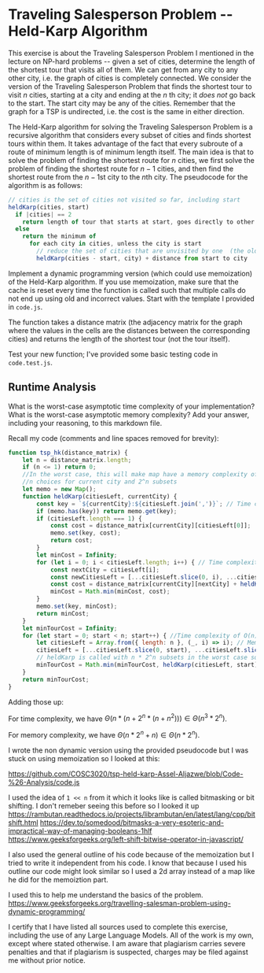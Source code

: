 # Traveling Salesperson Problem -- Held-Karp Algorithm

This exercise is about the Traveling Salesperson Problem I mentioned in the
lecture on NP-hard problems -- given a set of cities, determine the length of
the shortest tour that visits all of them. We can get from any city to any other
city, i.e. the graph of cities is completely connected. We consider the version
of the Traveling Salesperson Problem that finds the shortest tour to visit $n$
cities, starting at a city and ending at the $n$ th city; it *does not* go
back to the start. The start city may be any of the cities. Remember that the
graph for a TSP is undirected, i.e. the cost is the same in either direction.

The Held-Karp algorithm for solving the Traveling Salesperson Problem is a
recursive algorithm that considers every subset of cities and finds shortest
tours within them. It takes advantage of the fact that every subroute of a route
of minimum length is of minimum length itself. The main idea is that to solve
the problem of finding the shortest route for $n$ cities, we first solve the
problem of finding the shortest route for $n-1$ cities, and then find the
shortest route from the $n-1$st city to the $n$th city. The pseudocode for the
algorithm is as follows:

```javascript
// cities is the set of cities not visited so far, including start
heldKarp(cities, start)
  if |cities| == 2
    return length of tour that starts at start, goes directly to other city in cities
  else
    return the minimum of
      for each city in cities, unless the city is start
        // reduce the set of cities that are unvisited by one  (the old start), set the new start, add on the distance from old start to new start
        heldKarp(cities - start, city) + distance from start to city
```

Implement a dynamic programming version (which could use memoization) of the
Held-Karp algorithm. If you use memoization, make sure that the cache is reset
every time the function is called such that multiple calls do not end up using
old and incorrect values. Start with the template I provided in `code.js`.

The function takes a distance matrix (the adjacency matrix for the graph where
the values in the cells are the distances between the corresponding cities) and
returns the length of the shortest tour (not the tour itself).

Test your new function; I've provided some basic testing code in `code.test.js`.

## Runtime Analysis

What is the worst-case asymptotic time complexity of your implementation? What
is the worst-case asymptotic memory complexity? Add your answer, including your
reasoning, to this markdown file.

Recall my code (comments and line spaces removed for brevity):
```js
function tsp_hk(distance_matrix) {
    let n = distance_matrix.length;
    if (n <= 1) return 0;
    //In the worst case, this will make map have a memory complexity of \Theta(n * 2^n)
    //n choices for current city and 2^n subsets 
    let memo = new Map();
    function heldKarp(citiesLeft, currentCity) {
        const key = `${currentCity}:${citiesLeft.join(',')}`; // Time complexity of O(n)
        if (memo.has(key)) return memo.get(key);
        if (citiesLeft.length === 1) {
            const cost = distance_matrix[currentCity][citiesLeft[0]];
            memo.set(key, cost);
            return cost;
        }
        let minCost = Infinity;
        for (let i = 0; i < citiesLeft.length; i++) { // Time complexity of O(n)
            const nextCity = citiesLeft[i];
            const newCitiesLeft = [...citiesLeft.slice(0, i), ...citiesLeft.slice(i + 1)]; //Time complexity of O(n)
            const cost = distance_matrix[currentCity][nextCity] + heldKarp(newCitiesLeft, nextCity);
            minCost = Math.min(minCost, cost);
        }
        memo.set(key, minCost);
        return minCost;
    }
    let minTourCost = Infinity;
    for (let start = 0; start < n; start++) { //Time complexity of O(n)
        let citiesLeft = Array.from({ length: n }, (_, i) => i); // Memory complexity of O(n)
        citiesLeft = [...citiesLeft.slice(0, start), ...citiesLeft.slice(start + 1)]; //time complexity of O(n) 
        // heldKarp is called with n * 2^n subsets in the worst case so time complexity of \Theta(n * 2^n) 
        minTourCost = Math.min(minTourCost, heldKarp(citiesLeft, start)); 
    }
    return minTourCost;
}
```

Adding those up:

For time complexity, we have $\Theta(n * (n + 2^n * (n + n^2))) \in \Theta(n^3 * 2^n)$.

For memory complexity, we have $\Theta(n * 2^n + n) \in \Theta(n * 2^n)$.


I wrote the non dynamic version using the provided pseudocode but I was stuck on using memoization so I looked at this: 

https://github.com/COSC3020/tsp-held-karp-Assel-Aljazwe/blob/Code-%26-Analysis/code.js

I used the idea of ```1 << n``` from it which it looks like is called bitmasking or bit shifting. I don't remeber seeing this before so I looked it up 
https://rambutan.readthedocs.io/projects/librambutan/en/latest/lang/cpp/bitshift.html
https://dev.to/somedood/bitmasks-a-very-esoteric-and-impractical-way-of-managing-booleans-1hlf
https://www.geeksforgeeks.org/left-shift-bitwise-operator-in-javascript/

I also used the general outline of his code because of the memoization but I tried to write it independent from his code. I know that because I used his outline our code might look similar so I used a 2d array instead of a map like he did for the memoiztion part. 

I used this to help me understand the basics of the problem. 
https://www.geeksforgeeks.org/travelling-salesman-problem-using-dynamic-programming/

I certify that I have listed all sources used to complete this exercise, including the use of any Large Language Models. All of the work is my own, except where stated otherwise. I am aware that plagiarism carries severe penalties and that if plagiarism is suspected, charges may be filed against me without prior notice.
